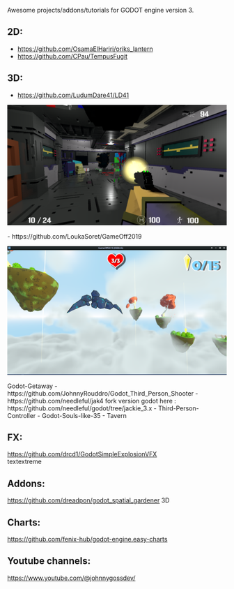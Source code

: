 Awesome projects/addons/tutorials for GODOT engine version 3.

## 2D:  
- https://github.com/OsamaElHariri/oriks_lantern  
- https://github.com/CPau/TempusFugit

## 3D:  
- https://github.com/LudumDare41/LD41  
<p align="center">
<img width=600 src="https://raw.githubusercontent.com/Boyquotes/awesome_Godot3/main/images/LD41.png">
</p>
- https://github.com/LoukaSoret/GameOff2019  
<p align="center">
<img width=600 src="https://raw.githubusercontent.com/Boyquotes/awesome_Godot3/main/images/GameOff2019.png">
</p>
Godot-Getaway  
- https://github.com/JohnnyRouddro/Godot_Third_Person_Shooter  
- https://github.com/needleful/jak4 fork version godot here : https://github.com/needleful/godot/tree/jackie_3.x  
- Third-Person-Controller
- Godot-Souls-like-35  
- Tavern  

## FX:  
https://github.com/drcd1/GodotSimpleExplosionVFX  
textextreme  

## Addons:
https://github.com/dreadpon/godot_spatial_gardener 3D

## Charts:  
https://github.com/fenix-hub/godot-engine.easy-charts  

## Youtube channels:  
https://www.youtube.com/@johnnygossdev/  
